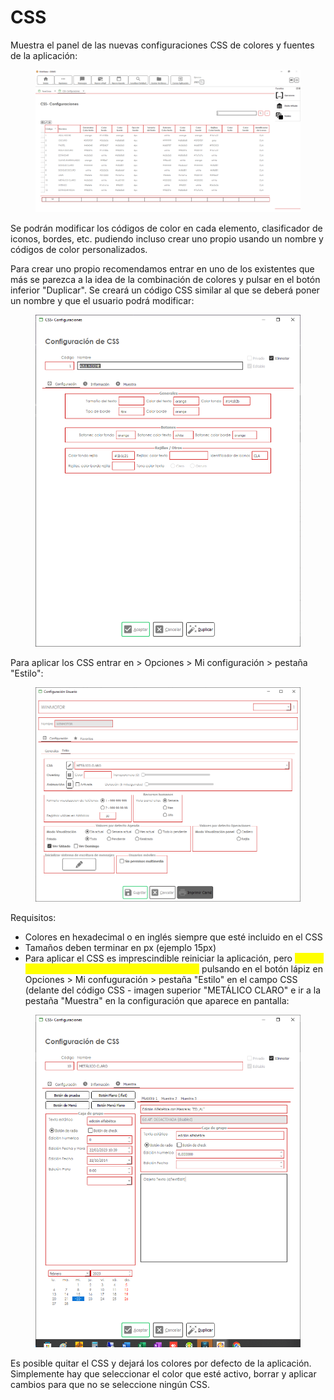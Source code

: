 # CSS

Muestra el panel de las nuevas configuraciones CSS de colores y fuentes de la aplicación:

<figure><img src="../../.gitbook/assets/imagen (33).png" alt=""><figcaption></figcaption></figure>

Se podrán modificar los códigos de color en cada elemento, clasificador de iconos, bordes, etc. pudiendo incluso crear uno propio usando un nombre y códigos de color personalizados.

Para crear uno propio recomendamos entrar en uno de los existentes que más se parezca a la idea de la combinación de colores y pulsar en el botón inferior "Duplicar". Se creará un código CSS similar al que se deberá poner un nombre y que el usuario podrá modificar:

<figure><img src="../../.gitbook/assets/imagen (11) (1).png" alt=""><figcaption></figcaption></figure>

Para aplicar los CSS entrar en > Opciones > Mi configuración > pestaña "Estilo":

<figure><img src="../../.gitbook/assets/imagen (3) (7).png" alt=""><figcaption></figcaption></figure>

Requisitos:

* Colores en hexadecimal o en inglés siempre que esté incluido en el CSS
* Tamaños deben terminar en px (ejemplo 15px)
* Para aplicar el CSS es imprescindible reiniciar la aplicación, pero <mark style="color:yellow;">**hemos añadido la posibilidad de ver el resultado**</mark> pulsando en el botón lápiz en Opciones > Mi confuguración > pestaña "Estilo" en el campo CSS (delante del código CSS - imagen superior "METÁLICO CLARO" e ir a la pestaña "Muestra" en la configuración que aparece en pantalla:

<figure><img src="../../.gitbook/assets/imagen (3) (8).png" alt=""><figcaption></figcaption></figure>

Es posible quitar el CSS y dejará los colores por defecto de la aplicación. Simplemente hay que seleccionar el color que esté activo, borrar y aplicar cambios para que no se seleccione ningún CSS.
